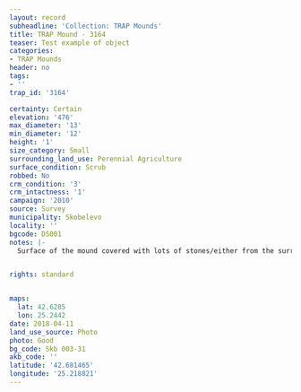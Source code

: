```yaml
---
layout: record
subheadline: 'Collection: TRAP Mounds'
title: TRAP Mound - 3164
teaser: Test example of object
categories:
- TRAP Mounds
header: no
tags:
- ''
trap_id: '3164'

certainty: Certain
elevation: '476'
max_diameter: '13'
min_diameter: '12'
height: '1'
size_category: Small
surrounding_land_use: Perennial Agriculture
surface_condition: Scrub
robbed: No
crm_condition: '3'
crm_intactness: '1'
campaign: '2010'
source: Survey
municipality: Skobelevo
locality: ''
bgcode: DS001
notes: |-
  Surface of the mound covered with lots of stones/either from the surrounding pasture or from the mound.


rights: standard


maps:
  lat: 42.6285
  lon: 25.2442
date: 2018-04-11
land_use_source: Photo
photo: Good
bg_code: Skb 003-31
akb_code: ''
latitude: '42.681465'
longitude: '25.218821'
---
```

